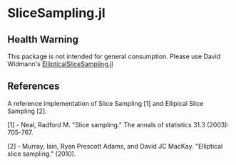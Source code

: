 # SliceSampling.jl

## Health Warning

This package is not intended for general consumption. Please use David Widmann's [EllipticalSliceSampling.jl](https://github.com/devmotion/EllipticalSliceSampling.jl)

## References
A reference implementation of Slice Sampling [1] and Ellipical Slice Sampling [2].

[1] - Neal, Radford M. "Slice sampling." The annals of statistics 31.3 (2003): 705-767.

[2] - Murray, Iain, Ryan Prescott Adams, and David JC MacKay. "Elliptical slice sampling." (2010).

